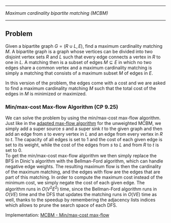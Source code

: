 _______________________________________________
*Maximum cardinality bipartite matching (MCBM)*
_______________________________________________

## Problem

Given a bipartite graph $G = (R \cup L, E)$, find a maximum cardinality matching $M$. A bipartite graph is a graph whose vertices can be divided into two disjoint vertex sets $R$ and $L$ such that every edge connects a vertex in $R$ to one in $L$. A matching then is a subset of edges $M \subseteq E$ in which no two edges share a common vertex and a maximum cardinality matching is simply a matching that consists of a maximum subset $M$ of edges in $E$.

In this version of the problem, the edges come with a cost and we are asked to find a maximum cardinality matching $M$ such that the total cost of the edges in $M$ is minimized or maximized.

### Min/max-cost Max-flow Algorithm (CP 9.25)

We can solve the problem by using the min/max-cost max-flow algorithm. Just like in the [adapted max-flow algorithm](../MCBM-unweighted/) for the unweighted MCBM, we simply add a super source $s$ and a super sink $t$ to the given graph and then add an edge from $s$ to every vertex in $L$ and an edge from every vertex in $R$ to $t$. The capacity of all edges is set to 1 and the cost of each given edge is set to its weight, while the cost of the edges from $s$ to $L$ and from $R$ to $t$ is set to 0.  
To get the min/max-cost max-flow algorithm we then simply replace the BFS in Dinic's algorithm with the Bellman-Ford algorithm, which can handle negative edge weights. The resulting maximum flow is then the cardinality of the maximum matching, and the edges with flow are the edges that are part of this matching. In order to compute the maximum cost instead of the minimum cost, we simply negate the cost of each given edge. The algorithm runs in $O(V^2 E^2)$ time, since the Bellman-Ford algorithm runs in $O(VE)$ time and the DFS that updates the matching runs in $O(VE)$ time as well, thanks to the speedup by remembering the adjacency lists indices which allows to prune the search space of each DFS.

Implementation: [MCBM - Min/max-cost max-flow](https://github.com/pl3onasm/AADS/blob/main/algorithms/graphs/MCBM-weighted/mcmf.c)
